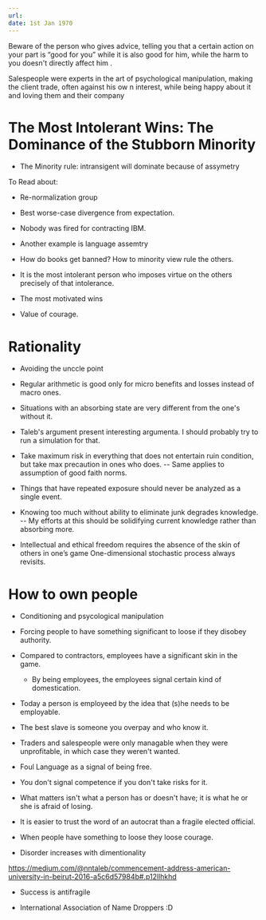 ```yaml
---
url:
date: 1st Jan 1970
---
```


Beware  of  the  person  who gives  advice,  telling you  that  a  certain
action on your part is “good for you” while it is also good for him, while the
harm to you doesn't directly affect him .


Salespeople  were  experts  in  the  art  of  psychological manipulation,
making the client trade, often against his ow n interest, while being happy
about it and loving them and their company

The Most Intolerant Wins: The Dominance of the Stubborn Minority
================================================================

* The Minority rule:
intransigent will dominate because of assymetry


To Read about:

* Re-normalization group


* Best worse-case divergence from expectation.

* Nobody was fired for contracting IBM.

* Another example is language assemtry

* How do books get banned? How to minority view rule the others.

* It is the most intolerant person who imposes virtue on the others precisely
    of that intolerance.

* The most motivated wins

* Value of courage.


# Rationality

* Avoiding the unccle point

* Regular arithmetic is good only for micro benefits and losses instead of
    macro ones.

* Situations with an absorbing state are very different from the one's without
    it.

* Taleb's argument present interesting argumenta. I should probably try to run
    a simulation for that.

* Take maximum risk in everything that does not entertain ruin condition,
but take max precaution in ones who does. -- Same applies to assumption of good
faith norms.

* Things that have repeated exposure should never be analyzed as a single
    event.

* Knowing too much without ability to eliminate junk degrades knowledge. -- My
    efforts at this should be solidifying current knowledge rather than
    absorbing more.

* Intellectual  and  ethical  freedom  requires the absence  of  the  skin  of  others in one’s game One-dimensional stochastic process always revisits.


# How to own people

* Conditioning and psycological manipulation
* Forcing people to have something significant to loose if they disobey
    authority.

* Compared to contractors, employees have a significant skin in the game.
    * By being employees, the employees signal certain kind of domestication.

* Today a person is employeed by the idea that (s)he needs to be employable.

* The best slave is someone you overpay and who know it.

* Traders and salespeople were only managable when they were unprofitable, in
    which case they weren't wanted.

* Foul Language as a signal of being free.

* You don't signal competence if you don't take risks for it.

* What matters isn't what a person has or doesn't have; it is what he or she is
    afraid of losing.

* It is easier to trust the word of an autocrat than a fragile elected
    official.

* When people have something to loose they loose courage.

* Disorder increases with dimentionality


https://medium.com/@nntaleb/commencement-address-american-university-in-beirut-2016-a5c6d57984b#.p12llhkhd

* Success is antifragile

* International Association of Name Droppers :D
